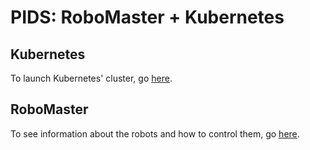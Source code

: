 # PIDS: RoboMaster + Kubernetes

## Kubernetes
To launch Kubernetes' cluster, go [here](kubernetes/README.md).

## RoboMaster
To see information about the robots and how to control them, go [here](lab/README.md).
